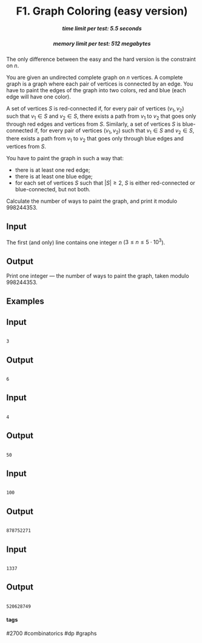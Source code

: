<h1 style='text-align: center;'> F1. Graph Coloring (easy version)</h1>

<h5 style='text-align: center;'>time limit per test: 5.5 seconds</h5>
<h5 style='text-align: center;'>memory limit per test: 512 megabytes</h5>

The only difference between the easy and the hard version is the constraint on $n$.

You are given an undirected complete graph on $n$ vertices. A complete graph is a graph where each pair of vertices is connected by an edge. You have to paint the edges of the graph into two colors, red and blue (each edge will have one color).

A set of vertices $S$ is red-connected if, for every pair of vertices $(v_1, v_2)$ such that $v_1 \in S$ and $v_2 \in S$, there exists a path from $v_1$ to $v_2$ that goes only through red edges and vertices from $S$. Similarly, a set of vertices $S$ is blue-connected if, for every pair of vertices $(v_1, v_2)$ such that $v_1 \in S$ and $v_2 \in S$, there exists a path from $v_1$ to $v_2$ that goes only through blue edges and vertices from $S$.

You have to paint the graph in such a way that:

* there is at least one red edge;
* there is at least one blue edge;
* for each set of vertices $S$ such that $|S| \ge 2$, $S$ is either red-connected or blue-connected, but not both.

Calculate the number of ways to paint the graph, and print it modulo $998244353$.

## Input

The first (and only) line contains one integer $n$ ($3 \le n \le 5 \cdot 10^3$).

## Output

Print one integer — the number of ways to paint the graph, taken modulo $998244353$.

## Examples

## Input


```

3

```
## Output


```

6

```
## Input


```

4

```
## Output


```

50

```
## Input


```

100

```
## Output


```

878752271

```
## Input


```

1337

```
## Output


```

520628749

```


#### tags 

#2700 #combinatorics #dp #graphs 